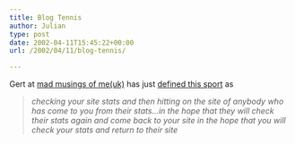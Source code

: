 ```yaml
---
title: Blog Tennis
author: Julian
type: post
date: 2002-04-11T15:45:22+00:00
url: /2002/04/11/blog-tennis/

---
```

Gert at [mad musings of me(uk)][1] has just [defined this sport][2] as 

> _checking your site stats and then hitting on the site of anybody who has come to you from their stats&#8230;in the hope that they will check their stats again and come back to your site in the hope that you will check your stats and return to their site_

 [1]: https://gert68.blogspot.com/
 [2]: https://gert68.blogspot.com/?/2002_04_07_gert68_archive.html
